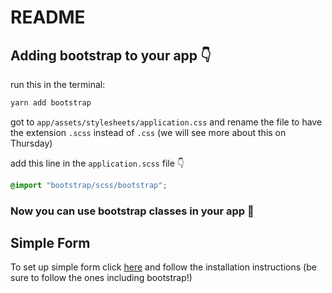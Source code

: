 # README

## Adding bootstrap to your app 👇
 
run this in the terminal:
```bash
yarn add bootstrap
```

got to `app/assets/stylesheets/application.css` and rename the file to have the extension `.scss` instead of `.css` (we will see more about this on Thursday)

add this line in the `application.scss` file 👇

```scss
@import "bootstrap/scss/bootstrap";
```

### Now you can use bootstrap classes in your app 🎉

## Simple Form

To set up simple form click [here](https://github.com/plataformatec/simple_form) and follow the installation instructions (be sure to follow the ones including bootstrap!)
